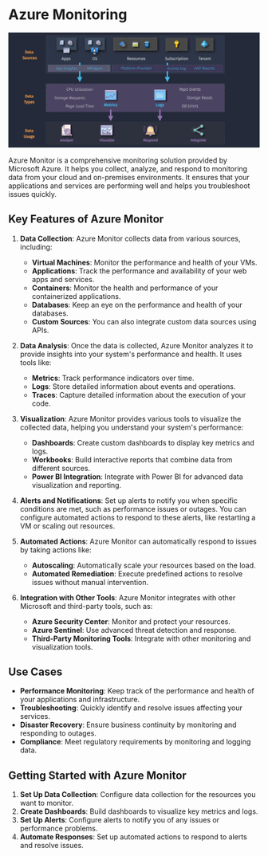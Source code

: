 # Azure Monitoring

![alt text](images/az-monitoring.png)

Azure Monitor is a comprehensive monitoring solution provided by Microsoft Azure. It helps you collect, analyze, and respond to monitoring data from your cloud and on-premises environments. It ensures that your applications and services are performing well and helps you troubleshoot issues quickly.

## **Key Features of Azure Monitor**

1. **Data Collection**: Azure Monitor collects data from various sources, including:

   - **Virtual Machines**: Monitor the performance and health of your VMs.
   - **Applications**: Track the performance and availability of your web apps and services.
   - **Containers**: Monitor the health and performance of your containerized applications.
   - **Databases**: Keep an eye on the performance and health of your databases.
   - **Custom Sources**: You can also integrate custom data sources using APIs.

2. **Data Analysis**: Once the data is collected, Azure Monitor analyzes it to provide insights into your system's performance and health. It uses tools like:

   - **Metrics**: Track performance indicators over time.
   - **Logs**: Store detailed information about events and operations.
   - **Traces**: Capture detailed information about the execution of your code.

3. **Visualization**: Azure Monitor provides various tools to visualize the collected data, helping you understand your system's performance:

   - **Dashboards**: Create custom dashboards to display key metrics and logs.
   - **Workbooks**: Build interactive reports that combine data from different sources.
   - **Power BI Integration**: Integrate with Power BI for advanced data visualization and reporting.

4. **Alerts and Notifications**: Set up alerts to notify you when specific conditions are met, such as performance issues or outages. You can configure automated actions to respond to these alerts, like restarting a VM or scaling out resources.

5. **Automated Actions**: Azure Monitor can automatically respond to issues by taking actions like:

   - **Autoscaling**: Automatically scale your resources based on the load.
   - **Automated Remediation**: Execute predefined actions to resolve issues without manual intervention.

6. **Integration with Other Tools**: Azure Monitor integrates with other Microsoft and third-party tools, such as:
   - **Azure Security Center**: Monitor and protect your resources.
   - **Azure Sentinel**: Use advanced threat detection and response.
   - **Third-Party Monitoring Tools**: Integrate with other monitoring and visualization tools.

## **Use Cases**

- **Performance Monitoring**: Keep track of the performance and health of your applications and infrastructure.
- **Troubleshooting**: Quickly identify and resolve issues affecting your services.
- **Disaster Recovery**: Ensure business continuity by monitoring and responding to outages.
- **Compliance**: Meet regulatory requirements by monitoring and logging data.

## **Getting Started with Azure Monitor**

1. **Set Up Data Collection**: Configure data collection for the resources you want to monitor.
2. **Create Dashboards**: Build dashboards to visualize key metrics and logs.
3. **Set Up Alerts**: Configure alerts to notify you of any issues or performance problems.
4. **Automate Responses**: Set up automated actions to respond to alerts and resolve issues.
